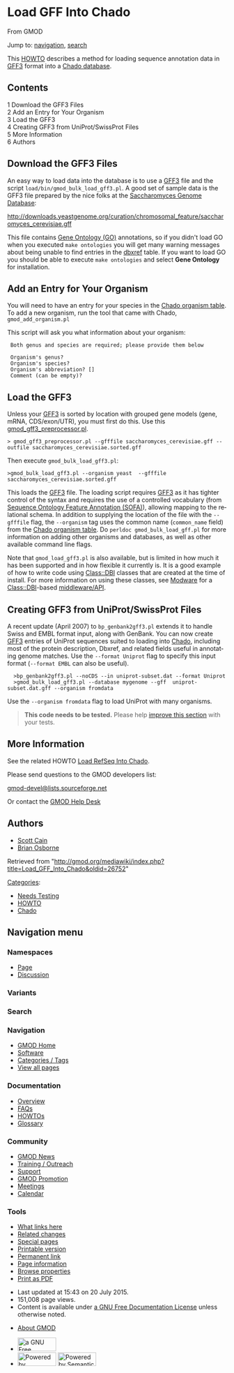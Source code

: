 <div id="mw-page-base" class="noprint">

</div>

<div id="mw-head-base" class="noprint">

</div>

<div id="content" class="mw-body" role="main">

<span id="top"></span>

<div id="mw-js-message" style="display:none;">

</div>



# <span dir="auto">Load GFF Into Chado</span>

<div id="bodyContent">

<div id="siteSub">

From GMOD

</div>

<div id="contentSub">

</div>

<div id="jump-to-nav" class="mw-jump">

Jump to: [navigation](#mw-navigation), [search](#p-search)

</div>

<div id="mw-content-text" class="mw-content-ltr" lang="en" dir="ltr">

This [HOWTO](Category:HOWTO "Category:HOWTO") describes a method for
loading sequence annotation data in [GFF3](GFF3 "GFF3") format into a
[Chado database](Chado_-_Getting_Started "Chado - Getting Started").

<div id="toc" class="toc">

<div id="toctitle">

## Contents

</div>

- [<span class="tocnumber">1</span> <span class="toctext">Download the
  GFF3 Files</span>](#Download_the_GFF3_Files)
- [<span class="tocnumber">2</span> <span class="toctext">Add an Entry
  for Your Organism</span>](#Add_an_Entry_for_Your_Organism)
- [<span class="tocnumber">3</span> <span class="toctext">Load the
  GFF3</span>](#Load_the_GFF3)
- [<span class="tocnumber">4</span> <span class="toctext">Creating GFF3
  from UniProt/SwissProt
  Files</span>](#Creating_GFF3_from_UniProt.2FSwissProt_Files)
- [<span class="tocnumber">5</span> <span class="toctext">More
  Information</span>](#More_Information)
- [<span class="tocnumber">6</span>
  <span class="toctext">Authors</span>](#Authors)

</div>

## <span id="Download_the_GFF3_Files" class="mw-headline">Download the GFF3 Files</span>

An easy way to load data into the database is to use a
[GFF3](GFF3 "GFF3") file and the script
`load/bin/gmod_bulk_load_gff3.pl`. A good set of sample data is the GFF3
file prepared by the nice folks at the [Saccharomyces Genome
Database](Category:SGD "Category:SGD"):

<a
href="http://downloads.yeastgenome.org/curation/chromosomal_feature/saccharomyces_cerevisiae.gff"
class="external free"
rel="nofollow">http://downloads.yeastgenome.org/curation/chromosomal_feature/saccharomyces_cerevisiae.gff</a>

This file contains
<a href="http://geneontology.org" class="external text"
rel="nofollow">Gene Ontology (GO)</a> annotations, so if you didn't load
GO when you executed `make ontologies` you will get many warning
messages about being unable to find entries in the
[dbxref](Chado_Tables#Table:_dbxref "Chado Tables") table. If you want
to load GO you should be able to execute `make ontologies` and select
**Gene Ontology** for installation.

## <span id="Add_an_Entry_for_Your_Organism" class="mw-headline">Add an Entry for Your Organism</span>

You will need to have an entry for your species in the [Chado organism
table](Chado_Tables#Table:_organism "Chado Tables"). To add a new
organism, run the tool that came with Chado, `gmod_add_organism.pl`

This script will ask you what information about your organism:

     Both genus and species are required; please provide them below

     Organism's genus?  
     Organism's species?  
     Organism's abbreviation? [] 
     Comment (can be empty)?

## <span id="Load_the_GFF3" class="mw-headline">Load the GFF3</span>

Unless your [GFF3](GFF3 "GFF3") is sorted by location with grouped gene
models (gene, mRNA, CDS/exon/UTR), you must first do this. Use this <a
href="http://gmod.cvs.sourceforge.net/*checkout*/gmod/schema/chado/bin/gmod_gff3_preprocessor.pl"
class="external text" rel="nofollow">gmod_gff3_preprocessor.pl</a>.

    > gmod_gff3_preprocessor.pl --gfffile saccharomyces_cerevisiae.gff --outfile saccharomyces_cerevisiae.sorted.gff

Then execute `gmod_bulk_load_gff3.pl`:

    >gmod_bulk_load_gff3.pl --organism yeast  --gfffile saccharomyces_cerevisiae.sorted.gff

This loads the [GFF3](GFF3 "GFF3") file. The loading script requires
[GFF3](GFF3 "GFF3") as it has tighter control of the syntax and requires
the use of a controlled vocabulary (from
<a href="http://sequenceontology.org" class="external text"
rel="nofollow">Sequence Ontology Feature Annotation (SOFA)</a>),
allowing mapping to the relational schema. In addition to supplying the
location of the file with the `--gfffile` flag, the `--organism` tag
uses the common name (`common_name` field) from the [Chado organism
table](Chado_Tables#Table:_organism "Chado Tables"). Do
`perldoc gmod_bulk_load_gff.pl` for more information on adding other
organisms and databases, as well as other available command line flags.

Note that `gmod_load_gff3.pl` is also available, but is limited in how
much it has been supported and in how flexible it currently is. It is a
good example of how to write code using
<a href="http://search.cpan.org/perldoc?Class::DBI"
class="external text" rel="nofollow">Class::DBI</a> classes that are
created at the time of install. For more information on using these
classes, see [Modware](Modware "Modware") for a
<a href="http://search.cpan.org/perldoc?Class::DBI"
class="external text" rel="nofollow">Class::DBI</a>-based
[middleware/API](Category:Middleware "Category:Middleware").

## <span id="Creating_GFF3_from_UniProt.2FSwissProt_Files" class="mw-headline">Creating GFF3 from UniProt/SwissProt Files</span>

A recent update (April 2007) to `bp_genbank2gff3.pl` extends it to
handle Swiss and EMBL format input, along with GenBank. You can now
create [GFF3](GFF3 "GFF3") entries of UniProt sequences suited to
loading into
<a href="Chado" class="mw-redirect" title="Chado">Chado</a>, including
most of the protein description, Dbxref, and related fields useful in
annotating genome matches. Use the `--format Uniprot` flag to specify
this input format (`--format EMBL` can also be useful).

      >bp_genbank2gff3.pl --noCDS --in uniprot-subset.dat --format Uniprot
      >gmod_bulk_load_gff3.pl --database mygenome --gff  uniprot-subset.dat.gff --organism fromdata

Use the `--organism fromdata` flag to load UniProt with many organisms.

> **This code needs to be tested.** <span class="small">Please help <a
> href="http://gmod.org/mediawiki/index.php?title=Load_GFF_Into_Chado&amp;action=edit"
> class="external text" rel="nofollow">improve this section</a> with
> your tests.</span>

## <span id="More_Information" class="mw-headline">More Information</span>

See the related HOWTO [Load RefSeq Into
Chado](Load_RefSeq_Into_Chado "Load RefSeq Into Chado").

Please send questions to the GMOD developers list:

<a href="mailto:gmod-devel@lists.sourceforge.net" class="external text"
rel="nofollow">gmod-devel@lists.sourceforge.net</a>

Or contact the [GMOD Help Desk](GMOD_Help_Desk "GMOD Help Desk")

## <span id="Authors" class="mw-headline">Authors</span>

- [Scott Cain](User:Scott "User:Scott")
- <a href="http://www.bioperl.org/wiki/Brian_Osborne" class="extiw"
  title="bp:Brian Osborne">Brian Osborne</a>

</div>

<div class="printfooter">

Retrieved from
"<http://gmod.org/mediawiki/index.php?title=Load_GFF_Into_Chado&oldid=26752>"

</div>

<div id="catlinks" class="catlinks">

<div id="mw-normal-catlinks" class="mw-normal-catlinks">

[Categories](Special:Categories "Special:Categories"):

- [Needs Testing](Category:Needs_Testing "Category:Needs Testing")
- [HOWTO](Category:HOWTO "Category:HOWTO")
- [Chado](Category:Chado "Category:Chado")

</div>

</div>

<div class="visualClear">

</div>

</div>

</div>

<div id="mw-navigation">

## Navigation menu

<div id="mw-head">



<div id="left-navigation">

<div id="p-namespaces" class="vectorTabs" role="navigation"
aria-labelledby="p-namespaces-label">

### Namespaces

- <span id="ca-nstab-main"><a href="Load_GFF_Into_Chado" accesskey="c"
  title="View the content page [c]">Page</a></span>
- <span id="ca-talk"><a
  href="http://gmod.org/mediawiki/index.php?title=Talk:Load_GFF_Into_Chado&amp;action=edit&amp;redlink=1"
  accesskey="t"
  title="Discussion about the content page [t]">Discussion</a></span>

</div>

<div id="p-variants" class="vectorMenu emptyPortlet" role="navigation"
aria-labelledby="p-variants-label">

### 

### Variants[](#)

<div class="menu">

</div>

</div>

</div>

<div id="right-navigation">





</div>

<div id="p-search" role="search">

### Search

<div id="simpleSearch">

</div>

</div>

</div>

</div>

<div id="mw-panel">

<div id="p-logo" role="banner">

<a href="Main_Page"
style="background-image: url(../images/GMOD-cogs.png);"
title="Visit the main page"></a>

</div>

<div id="p-Navigation" class="portal" role="navigation"
aria-labelledby="p-Navigation-label">

### Navigation

<div class="body">

- <span id="n-GMOD-Home">[GMOD Home](Main_Page)</span>
- <span id="n-Software">[Software](GMOD_Components)</span>
- <span id="n-Categories-.2F-Tags">[Categories /
  Tags](Categories)</span>
- <span id="n-View-all-pages">[View all pages](Special:AllPages)</span>

</div>

</div>

<div id="p-Documentation" class="portal" role="navigation"
aria-labelledby="p-Documentation-label">

### Documentation

<div class="body">

- <span id="n-Overview">[Overview](Overview)</span>
- <span id="n-FAQs">[FAQs](Category:FAQ)</span>
- <span id="n-HOWTOs">[HOWTOs](Category:HOWTO)</span>
- <span id="n-Glossary">[Glossary](Glossary)</span>

</div>

</div>

<div id="p-Community" class="portal" role="navigation"
aria-labelledby="p-Community-label">

### Community

<div class="body">

- <span id="n-GMOD-News">[GMOD News](GMOD_News)</span>
- <span id="n-Training-.2F-Outreach">[Training /
  Outreach](Training_and_Outreach)</span>
- <span id="n-Support">[Support](Support)</span>
- <span id="n-GMOD-Promotion">[GMOD Promotion](GMOD_Promotion)</span>
- <span id="n-Meetings">[Meetings](Meetings)</span>
- <span id="n-Calendar">[Calendar](Calendar)</span>

</div>

</div>

<div id="p-tb" class="portal" role="navigation"
aria-labelledby="p-tb-label">

### Tools

<div class="body">

- <span id="t-whatlinkshere"><a href="Special:WhatLinksHere/Load_GFF_Into_Chado" accesskey="j"
  title="A list of all wiki pages that link here [j]">What links here</a></span>
- <span id="t-recentchangeslinked"><a href="Special:RecentChangesLinked/Load_GFF_Into_Chado" accesskey="k"
  title="Recent changes in pages linked from this page [k]">Related
  changes</a></span>
- <span id="t-specialpages"><a href="Special:SpecialPages" accesskey="q"
  title="A list of all special pages [q]">Special pages</a></span>
- <span id="t-print"><a
  href="http://gmod.org/mediawiki/index.php?title=Load_GFF_Into_Chado&amp;printable=yes"
  rel="alternate" accesskey="p"
  title="Printable version of this page [p]">Printable version</a></span>
- <span id="t-permalink">[Permanent
  link](http://gmod.org/mediawiki/index.php?title=Load_GFF_Into_Chado&oldid=26752 "Permanent link to this revision of the page")</span>
- <span id="t-info">[Page
  information](http://gmod.org/mediawiki/index.php?title=Load_GFF_Into_Chado&action=info)</span>
- <span id="t-smwbrowselink"><a href="Special:Browse/Load_GFF_Into_Chado" rel="smw-browse">Browse
  properties</a></span>
- <span id="t-pdf">[Print as
  PDF](http://gmod.org/mediawiki/index.php?title=Special:PdfPrint&page=Load_GFF_Into_Chado)</span>

</div>

</div>

</div>

</div>

<div id="footer" role="contentinfo">

- <span id="footer-info-lastmod">Last updated at 15:43 on 20 July
  2015.</span>
- <span id="footer-info-viewcount">151,008 page views.</span>
- <span id="footer-info-copyright">Content is available under
  <a href="http://www.gnu.org/licenses/fdl-1.3.html" class="external"
  rel="nofollow">a GNU Free Documentation License</a> unless otherwise
  noted.</span>

<!-- -->

- <span id="footer-places-about">[About
  GMOD](GMOD:About "GMOD:About")</span>

<!-- -->

- <span id="footer-copyrightico">[<img src="http://www.gnu.org/graphics/gfdl-logo-small.png" width="88"
  height="31" alt="a GNU Free Documentation License" />](http://www.gnu.org/licenses/fdl-1.3.html)</span>
- <span id="footer-poweredbyico">[<img
  src="../mediawiki/skins/common/images/poweredby_mediawiki_88x31.png"
  width="88" height="31" alt="Powered by MediaWiki" />](http://www.mediawiki.org/)
  [<img
  src="../mediawiki/extensions/SemanticMediaWiki/resources/images/smw_button.png"
  width="88" height="31" alt="Powered by Semantic MediaWiki" />](https://www.semantic-mediawiki.org/wiki/Semantic_MediaWiki)</span>

<div style="clear:both">

</div>

</div>
